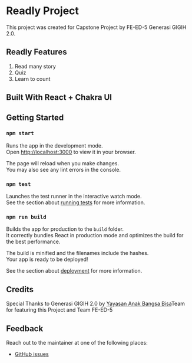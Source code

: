 # Readly Project

This project was created for Capstone Project by FE-ED-5 Generasi GIGIH 2.0.

## Readly Features

1. Read many story
2. Quiz
3. Learn to count

## Built With React + Chakra UI

## Getting Started

### `npm start`

Runs the app in the development mode.\
Open [http://localhost:3000](http://localhost:3000) to view it in your browser.

The page will reload when you make changes.\
You may also see any lint errors in the console.

### `npm test`

Launches the test runner in the interactive watch mode.\
See the section about [running tests](https://facebook.github.io/create-react-app/docs/running-tests) for more information.

### `npm run build`

Builds the app for production to the `build` folder.\
It correctly bundles React in production mode and optimizes the build for the best performance.

The build is minified and the filenames include the hashes.\
Your app is ready to be deployed!

See the section about [deployment](https://facebook.github.io/create-react-app/docs/deployment) for more information.

## Credits
Special Thanks to Generasi GIGIH 2.0 by [Yayasan Anak Bangsa Bisa](https://www.anakbangsabisa.org/)Team for featuring this Project and Team FE-ED-5

## Feedback

Reach out to the maintainer at one of the following places:

- [GitHub issues](https://github.com/Zhafirsp/capstone-ed5/issues/new)